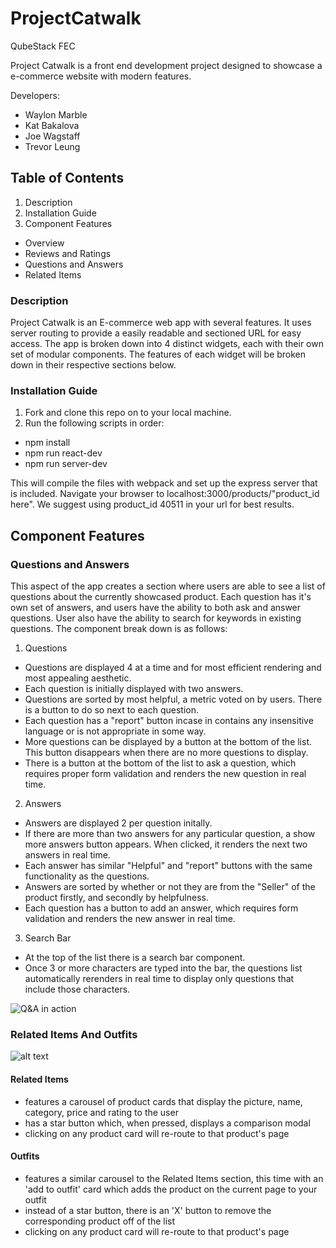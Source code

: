 # ProjectCatwalk
QubeStack
FEC

Project Catwalk is a front end development project designed to showcase a e-commerce website
with modern features.

Developers:
- Waylon Marble
- Kat Bakalova
- Joe Wagstaff
- Trevor Leung

## Table of Contents
1. Description
2. Installation Guide
3. Component Features
  - Overview
  - Reviews and Ratings
  - Questions and Answers
  - Related Items

### Description

Project Catwalk is an E-commerce web app with several features. It uses server routing to provide
a easily readable and sectioned URL for easy access. The app is broken down into 4 distinct widgets,
each with their own set of modular components. The features of each widget will be broken down in
their respective sections below.

### Installation Guide

1. Fork and clone this repo on to your local machine.
2. Run the following scripts in order:
  - npm install
  - npm run react-dev
  - npm run server-dev

This will compile the files with webpack and set up the express server that is included. Navigate your
browser to localhost:3000/products/"product_id here". We suggest using product_id 40511 in your url for
best results.

## Component Features


### Questions and Answers

This aspect of the app creates a section where users are able to see a list of questions about the currently
showcased product. Each question has it's own set of answers, and users have the ability to both ask and
answer questions. User also have the ability to search for keywords in existing questions. The component break down
is as follows:

1. Questions
  - Questions are displayed 4 at a time and for most efficient rendering and most appealing aesthetic.
  - Each question is initially displayed with two answers.
  - Questions are sorted by most helpful, a metric voted on by users. There is a button to do so next to each question.
  - Each question has a "report" button incase in contains any insensitive language or is not appropriate in some way.
  - More questions can be displayed by a button at the bottom of the list. This button disappears when there are no
    more questions to display.
  - There is a button at the bottom of the list to ask a question, which requires proper form validation and renders the
    new question in real time.
2. Answers
  - Answers are displayed 2 per question initally.
  - If there are more than two answers for any particular question, a show more answers button appears. When clicked, it
    renders the next two answers in real time.
  - Each answer has similar "Helpful" and "report" buttons with the same functionality as the questions.
  - Answers are sorted by whether or not they are from the "Seller" of the product firstly, and secondly by helpfulness.
  - Each question has a button to add an answer, which requires form validation and renders the new answer in real time.
3. Search Bar
  - At the top of the list there is a search bar component.
  - Once 3 or more characters are typed into the bar, the questions list automatically rerenders in real time to
    display only questions that include those characters.

![Q&A in action](http://g.recordit.co/GvysfwsTcR.gif)

### Related Items And Outfits
![alt text](https://i.imgur.com/NE3HxeG.png)
#### Related Items
- features a carousel of product cards that display the picture, name, category, price and rating to the user
- has a star button which, when pressed, displays a comparison modal
- clicking on any product card will re-route to that product's page
#### Outfits
- features a similar carousel to the Related Items section, this time with an 'add to outfit' card which adds the product on the current page to your outfit
- instead of a star button, there is an 'X' button to remove the corresponding product off of the list
- clicking on any product card will re-route to that product's page
